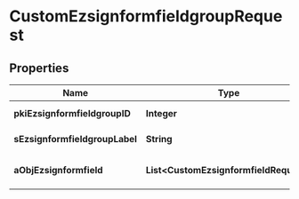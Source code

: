 

# CustomEzsignformfieldgroupRequest

## Properties

Name | Type | Description | Notes
------------ | ------------- | ------------- | -------------
**pkiEzsignformfieldgroupID** | **Integer** | The unique ID of the Ezsignformfieldgroup |  [optional]
**sEzsignformfieldgroupLabel** | **String** | The Label for the Ezsignformfieldgroup |  [optional]
**aObjEzsignformfield** | **List&lt;CustomEzsignformfieldRequest&gt;** | An array containing all the values to fill the Ezsignform. | 




